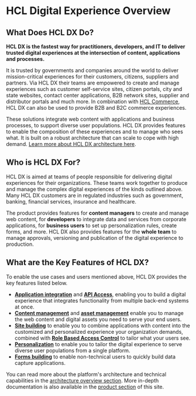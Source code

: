 # HCL Digital Experience Overview

## What Does HCL DX Do?

**HCL DX is the fastest way for practitioners, developers, and IT to deliver trusted digital experiences at the intersection of content, applications and processes.**

It is trusted by governments and companies around the world to deliver mission-critical experiences for their customers, citizens, suppliers and partners. Via HCL DX their teams are empowered to create and manage experiences such as customer self-service sites, citizen portals, city and state websites, contact center applications, B2B network sites, supplier and distributor portals and much more. In combination with [HCL Commerce](https://www.hcltechsw.com/commerce), HCL DX can also be used to provide B2B and B2C commerce experiences.

These solutions integrate web content with applications and business processes, to support diverse user populations. HCL DX provides features to enable the composition of these experiences and to manage who sees what. It is built on a robust architecture that can scale to cope with high demand. [Learn more about HCL DX architecture here](../architecture_overview).

## Who is HCL DX For?

HCL DX is aimed at teams of people responsible for delivering digital experiences for their organizations. These teams work together to produce and manage the complex digital experiences of the kinds outlined above. Many HCL DX customers are in regulated industries such as government, banking, financial services, insurance and healthcare.

The product provides features for **content managers** to create and manage web content, for **developers** to integrate data and services from corporate applications, for **business users** to set up personalization rules, create forms, and more. HCL DX also provides features for the **whole team** to manage approvals, versioning and publication of the digital experience to production.

## What are the Key Features of HCL DX?

To enable the use cases and users mentioned above, HCL DX provides the key features listed below.

* [**Application integration**](application_integration) and [**API Access**](api_access), enabling you to build a digital experience that integrates functionality from multiple back-end systems at once.
* [**Content management**](content_management) and [**asset management**](asset_management) enable you to manage the web content and digital assets you need to serve your end users.
* [**Site building**](site_building) to enable you to combine applications with content into the customized and personalized experience your organization demands, combined with [**Role Based Access Control**](role_based_access.md) to tailor what your users see.
* [**Personalization**](personalization) to enable you to tailor the digital experience to serve diverse user populations from a single platform.
* [**Forms building**](forms_building) to enable non-technical users to quickly build data capture applications.

You can read more about the platform's architecture and technical capabilities in the [architecture overview section](../architecture_overview). More in-depth documentation is also available in the [product section](../../product) of this site.
